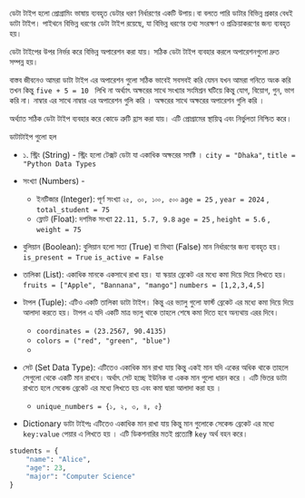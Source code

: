 ডেটা টাইপ হলো প্রোগ্রামিং ভাষায় ব্যবহৃত ডেটার ধরণ নির্ধারণের একটি উপায়।বা বলতে পারি ডাটার বিভিন্ন প্রকার বেধই ডাটা টাইপ।  পাইথনে বিভিন্ন ধরণের ডেটা টাইপ রয়েছে, যা বিভিন্ন ধরণের তথ্য সংরক্ষণ ও প্রক্রিয়াকরণের জন্য ব্যবহৃত হয়।

ডেটা টাইপের উপর নির্ভর করে বিভিন্ন অপারেশন করা যায়।  সঠিক ডেটা টাইপ ব্যবহার করলে অপারেশনগুলো দ্রুত সম্পন্ন হয়।

বাস্তব জীবনেও আমরা ডাটা টাইপ এর অপারেশন গুলো সঠিক ভাবেই সবসবই করি 
যেমন যখন আমরা গনিতে অংক করি তখন কিন্তু `five + 5 = 10 ` লিখি না অর্থ্যাৎ অক্ষরের সাথে সংখ্যার সংমিশ্রন ঘটিয়ে কিন্তু যোগ, বিয়োগ, গুন, ভাগ করি না।  নাম্বার এর সাথে নাম্বার এর অপারেশন গুলি করি ।  অক্ষরের সাথে অক্ষরের অপারেশন গুলি করি ।   

অর্থ্যাত সঠিক ডেটা টাইপ ব্যবহার করে কোডে ত্রুটি হ্রাস করা যায়।  এটি প্রোগ্রামের স্থায়িত্ব এবং নির্ভুলতা নিশ্চিত করে।

ডাটাটাইপ গুলো হল 
- ১. স্ট্রিং (String) - স্ট্রিং হলো টেক্সট ডেটা যা একাধিক অক্ষরের সমষ্টি ।                 `city = "Dhaka"`, `title = "Python Data Types`
-  সংখ্যা (Numbers) - 
	- ইনটিজার (Integer): পূর্ণ সংখ্যা `২৫, ৩০, ১০০, ৫০০`         `age = 25` , `year = 2024` , `total_student = 75`
	- ফ্লোট (Float): দশমিক সংখ্যা `22.11, 5.7, 9.8`                   `age = 25` , `height = 5.6` , `weight = 75`
-  বুলিয়ান (Boolean): বুলিয়ান হলো সত্য (True) বা মিথ্যা (False) মান নির্ধারণের জন্য ব্যবহৃত হয়।  `is_present = True` `is_active = False`
- তালিকা (List):  একাধিক মানকে একসাথে রাখা হয়।  যা স্কয়ার ব্রেকেট এর মধ্যে কমা দিয়ে দিয়ে লিখতে হয়।  
	`fruits = ["Apple", "Bannana", "mango"]`
    `numbers = [1,2,3,4,5]`
- টাপল (Tuple): এটিও একটি তালিকা ডাটা টাইপ।  কিন্তু এর ভ্যালু গুলো ফার্স্ট ব্রেকেট এর মধ্যে কমা দিয়ে দিয়ে আলাদা করতে হয়।  টাপল এ যদি একটি মাত্র ভ্যলু থাকে তাহলে শেষে কমা দিতে হবে অন্যথায় এরর দিবে। 
	- `coordinates = (23.2567, 90.4135)`
	- `colors = ("red", "green", "blue")`
	- 
- সেট (Set Data Type): এটিতেও একাধিক মান রাখা যায় কিন্তু একই মান যদি একের অধিক থাকে তাহলে সেগুলো থেকে একটি মান রাখবে।  অর্থাৎ সেট হচ্ছে ইউনিক বা একক মান গুলো ধারন করে ।  এটি ভিতর ডাটা রাখতে হলে সেকেন্ড ব্রেকেট এর মধ্যে লিখতে হয় এবং কমা দ্বারা আলাদা করা হয় ।  
	- `unique_numbers = {১, ২, ৩, ৪, ৫}`

- Dictionary ডাটা টাইপঃ এটিতেও একাধিক মান রাখা যায় কিন্তু মান গুলোকে সেকেন্ড ব্রেকেট এর মধ্যে `key:value` পেয়ার এ লিখতে হয় ।  এটি ডিকশনারির মতই প্রত্যেক্টি `key` অর্থ বহন করে। 

```python
students = {
	"name": "Alice",
    "age": 23,
    "major": "Computer Science"
}	
```